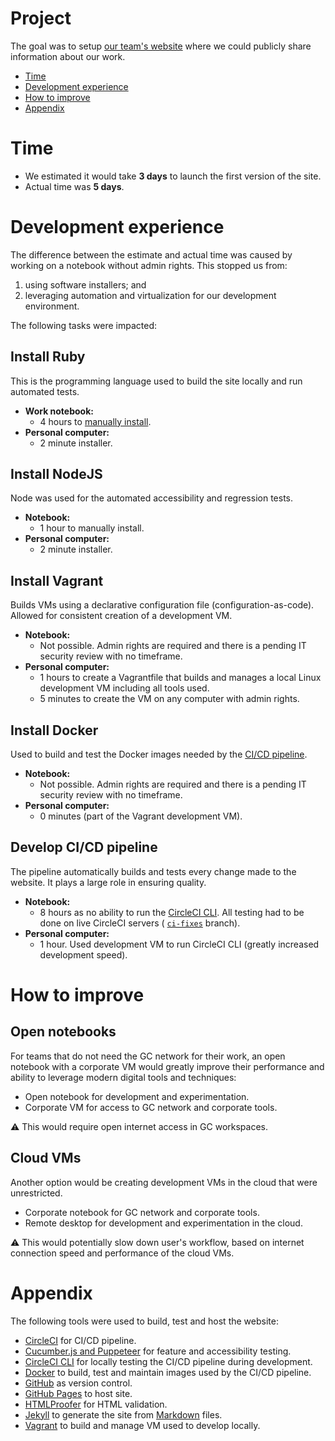 # Project
The goal was to setup [our team's website](https://dtf-ein.github.io/) where we could publicly share information about our work.

- [Time](#time)
- [Development experience](#development-experience)
- [How to improve](#how-to-improve)
- [Appendix](#appendix)

# Time
- We estimated it would take **3 days** to launch the first version of the site.
- Actual time was **5 days**. 

# Development experience
The difference between the estimate and actual time was caused by working on a notebook without admin rights. This stopped us from:

1. using software installers; and
1. leveraging automation and virtualization for our development environment.

The following tasks were impacted:

## Install Ruby
This is the programming language used to build the site locally and run automated tests. 
- **Work notebook:** 
    - 4 hours to [manually install](https://github.com/dtf-ein/dtf-ein.github.io/issues/1#issuecomment-530790560).  
- **Personal computer:**
    - 2 minute installer.

## Install NodeJS
Node was used for the automated accessibility and regression tests.
- **Notebook:** 
    - 1 hour to manually install.
- **Personal computer:**
    - 2 minute installer.

## Install Vagrant
Builds VMs using a declarative configuration file (configuration-as-code).  Allowed for consistent creation of a development VM.
- **Notebook:** 
    - Not possible.  Admin rights are required and there is a pending IT security review with no timeframe.
- **Personal computer:**
    - 1 hours to create a Vagrantfile that builds and manages a local Linux development VM including all tools used.
    - 5 minutes to create the VM on any computer with admin rights.

## Install Docker
Used to build and test the Docker images needed by the [CI/CD pipeline](https://circleci.com/gh/dtf-ein/dtf-ein.github.io).
- **Notebook:** 
    - Not possible.  Admin rights are required and there is a pending IT security review with no timeframe.
- **Personal computer:**
    - 0 minutes (part of the Vagrant development VM).

## Develop CI/CD pipeline
The pipeline automatically builds and tests every change made to the website.  It plays a large role in ensuring quality.
- **Notebook:** 
    - 8 hours as no ability to run the [CircleCI CLI](https://circleci.com/docs/2.0/local-cli/).  All testing had to be done on live CircleCI servers ( [`ci-fixes`](https://circleci.com/gh/dtf-ein/workflows/dtf-ein.github.io/tree/ci-fixes) branch).
- **Personal computer:**
    - 1 hour.  Used development VM to run CircleCI CLI (greatly increased development speed).

# How to improve
## Open notebooks
For teams that do not need the GC network for their work, an open notebook with a corporate VM would greatly improve their performance and ability to leverage modern digital tools and techniques:

* Open notebook for development and experimentation.
* Corporate VM for access to GC network and corporate tools.

:warning: This would require open internet access in GC workspaces.

## Cloud VMs
Another option would be creating development VMs in the cloud that were unrestricted.  

* Corporate notebook for GC network and corporate tools.
* Remote desktop for development and experimentation in the cloud.

:warning: This would potentially slow down user's workflow, based on internet connection speed and performance of the cloud VMs.

# Appendix
The following tools were used to build, test and host the website:
- [CircleCI](https://circleci.com/) for CI/CD pipeline.
- [Cucumber.js and Puppeteer](https://github.com/patheard/cucumber-puppeteer) for feature and accessibility testing.
- [CircleCI CLI](https://circleci.com/docs/2.0/local-cli/) for locally testing the CI/CD pipeline during development.
- [Docker](https://www.docker.com/) to build, test and maintain images used by the CI/CD pipeline.
- [GitHub](https://github.com/dtf-ein/dtf-ein.github.io) as version control.
- [GitHub Pages](https://pages.github.com/) to host site.
- [HTMLProofer](https://github.com/gjtorikian/html-proofer) for HTML validation.
- [Jekyll](https://jekyllrb.com/) to generate the site from [Markdown](https://en.wikipedia.org/wiki/Markdown) files.
- [Vagrant](https://www.vagrantup.com/) to build and manage VM used to develop locally.
